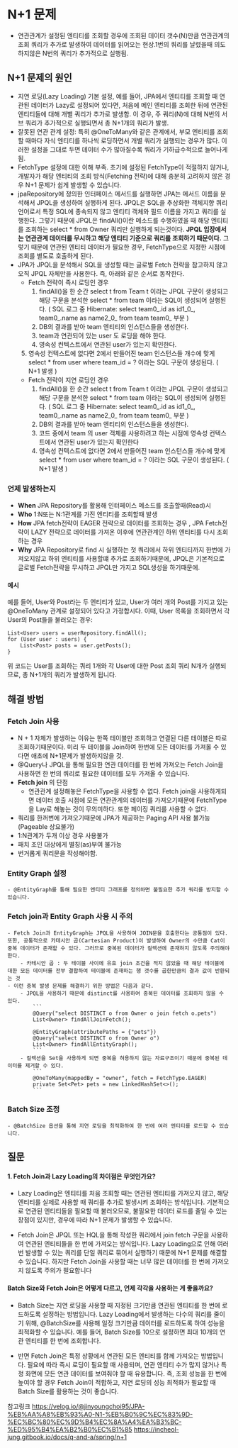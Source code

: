 
# N+1 문제

- 연관관계가 설정된 엔티티를 조회할 경우에 조회된 데이터 갯수(N)만큼 연관관계의 조회 쿼리가 추가로 발생하여 데이터를 읽어오는 현상.1번의 쿼리를 날렸을때 의도하지않은 N번의 쿼리가 추가적으로 실행됨.

## N+1 문제의 원인
- 지연 로딩(Lazy Loading) 기본 설정,  예를 들어, JPA에서 엔티티를 조회할 때 연관된 데이터가 Lazy로 설정되어 있다면, 처음에 메인 엔티티를 조회한 뒤에 연관된 엔티티들에 대해 개별 쿼리가 추가로 발생함. 이 경우, 주 쿼리(N)에 대해 N번의 서브 쿼리가 추가적으로 실행되면서 총 N+1개의 쿼리가 발생.
- 잘못된 연관 관계 설정: 특히 @OneToMany와 같은 관계에서, 부모 엔티티를 조회할 때마다 자식 엔티티를 하나씩 로딩하면서 개별 쿼리가 실행되는 경우가 많다. 이러한 설정을 그대로 두면 데이터 수가 많아질수록 쿼리가 기하급수적으로 늘어나게 됨.
- FetchType 설정에 대한 이해 부족. 초기에 설정된 FetchType이 적절하지 않거나, 개발자가 해당 엔티티의 조회 방식(Fetching 전략)에 대해 충분히 고려하지 않은 경우 N+1 문제가 쉽게 발생할 수 있습니다.
- jpaRepository에 정의한 인터페이스 메서드를 실행하면 JPA는 메서드 이름을 분석해서 JPQL을 생성하여 실행하게 된다. JPQL은 SQL을 추상화한 객체지향 쿼리 언어로서 특정 SQL에 종속되지 않고 엔티티 객체와 필드 이름을 가지고 쿼리를 실행한다. 그렇기 때문에 JPQL은 findAll()이란 메소드를 수행하였을 때 해당 엔티티를 조회하는 select * from Owner 쿼리만 실행하게 되는것이다. **JPQL 입장에서는 연관관계 데이터를 무시하고 해당 엔티티 기준으로 쿼리를 조회하기 때문이다.** 그렇기 때문에 연관된 엔티티 데이터가 필요한 경우, FetchType으로 지정한 시점에 조회를 별도로 호출하게 된다.
-  JPA가 JPQL을 분석해서 SQL을 생성할 때는 글로벌 Fetch 전략을 참고하지 않고 오직 JPQL 자체만을 사용한다. 즉, 아래와 같은 순서로 동작한다.
    -  Fetch 전략이 즉시 로딩인 경우
        1. findAll()을 한 순간 select t from Team t 이라는 JPQL 구문이 생성되고 해당 구문을 분석한 select * from team 이라는 SQL이 생성되어 실행된다. ( SQL 로그 중 Hibernate: select team0_.id as id1_0_, team0_.name as name2_0_ from team team0_ 부분 )
        2. DB의 결과를 받아 team 엔티티의 인스턴스들을 생성한다.
        3. team과 연관되어 있는 user 도 로딩을 해야 한다.
        4. 영속성 컨텍스트에서 연관된 user가 있는지 확인한다.
    5. 영속성 컨텍스트에 없다면 2에서 만들어진 team 인스턴스들 개수에 맞게 select * from user where team_id = ? 이라는 SQL 구문이 생성된다. ( N+1 발생 )
    - Fetch 전략이 지연 로딩인 경우
        1. findAll()을 한 순간 select t from Team t 이라는 JPQL 구문이 생성되고 해당 구문을 분석한 select * from team 이라는 SQL이 생성되어 실행된다. ( SQL 로그 중 Hibernate: select team0_.id as id1_0_, team0_.name as name2_0_ from team team0_ 부분 )
        2. DB의 결과를 받아 team 엔티티의 인스턴스들을 생성한다.
        3. 코드 중에서 team 의 user 객체를 사용하려고 하는 시점에 영속성 컨텍스트에서 연관된 user가 있는지 확인한다
        4. 영속성 컨텍스트에 없다면 2에서 만들어진 team 인스턴스들 개수에 맞게 select * from user where team_id = ? 이라는 SQL 구문이 생성된다. ( N+1 발생 )

### 언제 발생하는지 
- **When** JPA Repository를 활용해 인터페이스 메소드를 호출할때(Read)시
- **Who** 1:N또는 N:1관계를 가진 엔티티를 조회할때 발생
- **How** JPA fetch전략이 EAGER 전략으로 데이터를 조회하는 경우 , JPA Fetch전략이 LAZY 전략으로 데이터를 가져온 이후에 연관관계인 하위 엔티티를 다시 조회하는 경우 
- **Why** JPA Repository로 find 시 실행하는 첫 쿼리에서 하위 엔티티까지 한번에 가져오지않고 하위 엔티티를 사용할떄 추가로 조회하기때문에, JPQL은 기본적으로 글로벌 Fetch전략을 무시하고 JPQL만 가지고 SQL생성을 하기때문에.

#### 예시
예를 들어, User와 Post라는 두 엔티티가 있고, User가 여러 개의 Post를 가지고 있는 @OneToMany 관계로 설정되어 있다고 가정합시다. 이때, User 목록을 조회하면서 각 User의 Post들을 불러오는 경우:

```
List<User> users = userRepository.findAll();
for (User user : users) {
    List<Post> posts = user.getPosts();
}
```

위 코드는 User를 조회하는 쿼리 1개와 각 User에 대한 Post 조회 쿼리 N개가 실행되므로, 총 N+1개의 쿼리가 발생하게 됩니다.

## 해결 방법
### Fetch Join 사용
- N + 1 자체가 발생하는 이유는 한쪽 테이블만 조회하고 연결된 다른 테이블은 따로 조회하기때문이다. 미리 두 테이블을 Join하여 한번에 모든 데이터를 가져올 수 있다면 애초에 N+1문제가 발생하지않을 것.
- @Query나 JPQL을 통해 필요한 연관 데이터를 한 번에 가져오는 Fetch Join을 사용하면 한 번의 쿼리로 필요한 데이터를 모두 가져올 수 있습니다.
- **Fetch join** 의 단점
    - 연관관계 설정해놓은 FetchType을 사용할 수 없다. Fetch join을 사용하게되면 데이터 호출 시점에 모든 연관관계의 데이터를 가져오기때문에 FetchType을 Lay로 해놓는 것이 무의미하다. 또한 페이징 쿼리를 사용할 수 없다. 
- 쿼리를 한꺼번에 가져오기때문에 JPA가 제공하는 Paging API 사용 불가능(Pageable 상요불가)
- 1:N관계가 두개 이상 경우 사용불가
- 패치 조인 대상에게 별칭(as)부여 불가능
- 번거롭게 쿼리문을 작성해야함.

### Entity Graph 설정
    - @EntityGraph를 통해 필요한 엔티티 그래프를 정의하면 불필요한 추가 쿼리를 방지할 수 있습니다.

### Fetch join과 Entity Graph 사용 시 주의 
    - Fetch Join과 EntityGraph는 JPQL을 사용하여 JOIN문을 호출한다는 공통점이 있다. 또한, 공통적으로 카테시안 곱(Cartesian Product)이 발생하여 Owner의 수만큼 Cat이 중복 데이터가 존재할 수 있다. 그러므로 중복된 데이터가 컬렉션에 존재하지 않도록 주의해야 한다.
        - 카테시안 곱 : 두 테이블 사이에 유효 join 조건을 적지 않았을 때 해당 테이블에 대한 모든 데이터를 전부 결합하여 테이블에 존재하는 행 갯수를 곱한만큼의 결과 값이 반환되는 것
    - 이런 중복 발생 문제를 해결하기 위한 방법은 다음과 같다.
        - JPQL을 사용하기 때문에 distinct를 사용하여 중복된 데이터를 조회하지 않을 수 있다.
            ```
            @Query("select DISTINCT o from Owner o join fetch o.pets")
            List<Owner> findAllJoinFetch();
            
            @EntityGraph(attributePaths = {"pets"})
            @Query("select DISTINCT o from Owner o")
            List<Owner> findAllEntityGraph();
            ```
        - 컬렉션을 Set을 사용하게 되면 중복을 허용하지 않는 자료구조이기 때문에 중복된 데이터를 제거할 수 있다.
            ```
            @OneToMany(mappedBy = "owner", fetch = FetchType.EAGER)
            private Set<Pet> pets = new LinkedHashSet<>();
            ```
### Batch Size 조정
    - @BatchSize 옵션을 통해 지연 로딩을 최적화하여 한 번에 여러 엔티티를 로드할 수 있습니다.

## 질문

#### 1. Fetch Join과 Lazy Loading의 차이점은 무엇인가요?
- Lazy Loading은 엔티티를 처음 조회할 때는 연관된 엔티티를 가져오지 않고, 해당 엔티티를 실제로 사용할 때 쿼리를 추가로 발생시켜 조회하는 방식입니다. 기본적으로 연관된 엔티티들을 필요할 때 불러오므로, 불필요한 데이터 로드를 줄일 수 있는 장점이 있지만, 경우에 따라 N+1 문제가 발생할 수 있습니다.

- Fetch Join은 JPQL 또는 HQL을 통해 작성한 쿼리에서 join fetch 구문을 사용하여 연관된 엔티티들을 한 번에 가져오는 방식입니다. Lazy Loading으로 인해 여러 번 발생할 수 있는 쿼리를 단일 쿼리로 묶어서 실행하기 때문에 N+1 문제를 해결할 수 있습니다. 하지만 Fetch Join을 사용할 때는 너무 많은 데이터를 한 번에 가져오지 않도록 주의가 필요합니다

#### Batch Size와 Fetch Join은 어떻게 다르고, 언제 각각을 사용하는 게 좋을까요?
- Batch Size는 지연 로딩을 사용할 때 지정된 크기만큼 연관된 엔티티를 한 번에 로드하도록 설정하는 방법입니다. Lazy Loading에서 발생하는 다수의 쿼리를 줄이기 위해, @BatchSize를 사용해 일정 크기만큼 데이터를 로드하도록 하여 성능을 최적화할 수 있습니다. 예를 들어, Batch Size를 10으로 설정하면 최대 10개의 연관 엔티티를 한 번에 조회합니다.

- 반면 Fetch Join은 특정 상황에서 연관된 모든 엔티티를 함께 가져오는 방법입니다. 필요에 따라 즉시 로딩이 필요할 때 사용되며, 연관 엔티티 수가 많지 않거나 특정 화면에 모든 연관 데이터를 보여줘야 할 때 유용합니다. 즉, 조회 성능을 한 번에 높여야 할 경우 Fetch Join이 적합하고, 지연 로딩의 성능 최적화가 필요할 때 Batch Size를 활용하는 것이 좋습니다.

참고링크 
https://velog.io/@jinyoungchoi95/JPA-%EB%AA%A8%EB%93%A0-N1-%EB%B0%9C%EC%83%9D-%EC%BC%80%EC%9D%B4%EC%8A%A4%EA%B3%BC-%ED%95%B4%EA%B2%B0%EC%B1%85
https://incheol-jung.gitbook.io/docs/q-and-a/spring/n+1